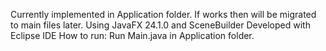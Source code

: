Currently implemented in Application folder. If works then will be migrated to main files later.
Using JavaFX 24.1.0 and SceneBuilder
Developed with Eclipse IDE
How to run: Run Main.java in Application folder.